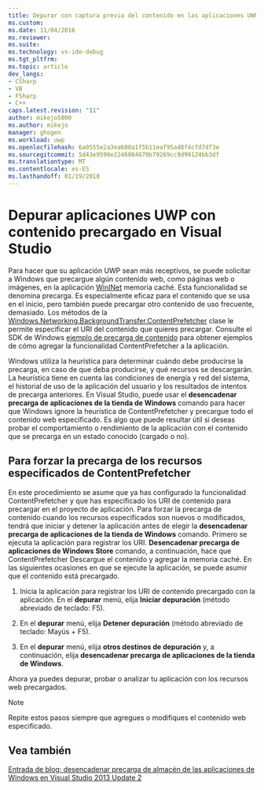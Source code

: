 ```yaml
---
title: Depurar con captura previa del contenido en las aplicaciones UWP | Documentos de Microsoft
ms.custom: 
ms.date: 11/04/2016
ms.reviewer: 
ms.suite: 
ms.technology: vs-ide-debug
ms.tgt_pltfrm: 
ms.topic: article
dev_langs:
- CSharp
- VB
- FSharp
- C++
caps.latest.revision: "11"
author: mikejo5000
ms.author: mikejo
manager: ghogen
ms.workload: uwp
ms.openlocfilehash: 6a0555e2a3ea600a1f5b11eaf95a48f4cfd7df3e
ms.sourcegitcommit: 5d43e9590e2246084670b79269cc9d99124bb3df
ms.translationtype: MT
ms.contentlocale: es-ES
ms.lasthandoff: 01/19/2018
---
```

# <a name="debug-uwp-apps-using-prefetched-content-in-visual-studio"></a>Depurar aplicaciones UWP con contenido precargado en Visual Studio
  
 Para hacer que su aplicación UWP sean más receptivos, se puede solicitar a Windows que precargue algún contenido web, como páginas web o imágenes, en la aplicación [WinINet](http://msdn.microsoft.com/library/0a06f2af-957a-4dff-a8cc-187370181b5c) memoria caché. Esta funcionalidad se denomina precarga. Es especialmente eficaz para el contenido que se usa en el inicio, pero también puede precargar otro contenido de uso frecuente, demasiado. Los métodos de la [Windows.Networking.BackgroundTransfer.ContentPrefetcher](/uwp/api/Windows.Networking.BackgroundTransfer.ContentPrefetcher) clase le permite especificar el URI del contenido que quieres precargar. Consulte el SDK de Windows [ejemplo de precarga de contenido](http://code.msdn.microsoft.com/windowsapps/ContentPrefetcher-Sample-432c8309) para obtener ejemplos de cómo agregar la funcionalidad ContentPrefetcher a la aplicación.  
  
 Windows utiliza la heurística para determinar cuándo debe producirse la precarga, en caso de que deba producirse, y qué recursos se descargarán. La heurística tiene en cuenta las condiciones de energía y red del sistema, el historial de uso de la aplicación del usuario y los resultados de intentos de precarga anteriores. En Visual Studio, puede usar el **desencadenar precarga de aplicaciones de la tienda de Windows** comando para hacer que Windows ignore la heurística de ContentPrefetcher y precargue todo el contenido web especificado. Es algo que puede resultar útil si deseas probar el comportamiento o rendimiento de la aplicación con el contenido que se precarga en un estado conocido (cargado o no).  
  
## <a name="to-force-preloading-of-contentprefetcher-specified-resources"></a>Para forzar la precarga de los recursos especificados de ContentPrefetcher  
 En este procedimiento se asume que ya has configurado la funcionalidad ContentPrefetcher y que has especificado los URI de contenido para precargar en el proyecto de aplicación. Para forzar la precarga de contenido cuando los recursos especificados son nuevos o modificados, tendrá que iniciar y detener la aplicación antes de elegir la **desencadenar precarga de aplicaciones de la tienda de Windows** comando. Primero se ejecuta la aplicación para registrar los URI. **Desencadenar precarga de aplicaciones de Windows Store** comando, a continuación, hace que ContentPrefetcher Descargue el contenido y agregar la memoria caché. En las siguientes ocasiones en que se ejecute la aplicación, se puede asumir que el contenido está precargado.  
  
1.  Inicia la aplicación para registrar los URI de contenido precargado con la aplicación. En el **depurar** menú, elija **Iniciar depuración** (método abreviado de teclado: F5).  
  
2.  En el **depurar** menú, elija **Detener depuración** (método abreviado de teclado: Mayús + F5).  
  
3.  En el **depurar** menú, elija **otros destinos de depuración** y, a continuación, elija **desencadenar precarga de aplicaciones de la tienda de Windows**.  
  
 Ahora ya puedes depurar, probar o analizar tu aplicación con los recursos web precargados.  
  
> [!NOTE]
>  Repite estos pasos siempre que agregues o modifiques el contenido web especificado.  
  
## <a name="see-also"></a>Vea también  
 [Entrada de blog: desencadenar precarga de almacén de las aplicaciones de Windows en Visual Studio 2013 Update 2](http://blogs.msdn.com/b/visualstudioalm/archive/2014/02/06/triggering-prefetch-for-windows-store-apps-in-visual-studio-2013-update-2.aspx)